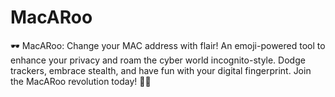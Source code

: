 # MacARoo
🕶️ MacARoo: Change your MAC address with flair! An emoji-powered tool to enhance your privacy and roam the cyber world incognito-style. Dodge trackers, embrace stealth, and have fun with your digital fingerprint. Join the MacARoo revolution today! 🚀🌐
